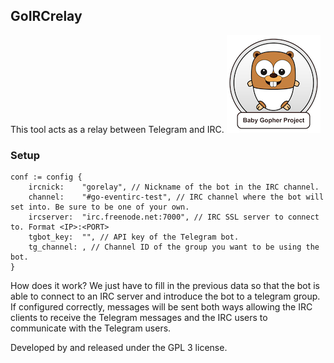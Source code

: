 ## GoIRCrelay
This tool acts as a relay between Telegram and IRC.
[![baby-gopher](https://raw.githubusercontent.com/drnic/babygopher-site/gh-pages/images/babygopher-badge.png)](http://www.babygopher.org)

### Setup
```golang
conf := config {
	ircnick:    "gorelay", // Nickname of the bot in the IRC channel.
	channel:    "#go-eventirc-test", // IRC channel where the bot will set into. Be sure to be one of your own.
	ircserver:  "irc.freenode.net:7000", // IRC SSL server to connect to. Format <IP>:<PORT>
	tgbot_key:  "", // API key of the Telegram bot.
	tg_channel: , // Channel ID of the group you want to be using the bot. 
}
```

How does it work?
We just have to fill in the previous data so that the bot is able to connect to an IRC server and introduce the bot to a telegram group. If configured correctly, messages will be sent both ways allowing the IRC clients to receive the Telegram messages and the IRC users to communicate with the Telegram users.

Developed by <ineedblood> and released under the GPL 3 license.
